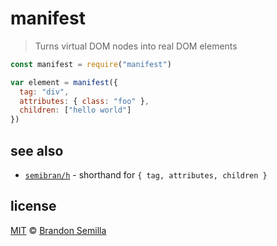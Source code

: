 # manifest
> Turns virtual DOM nodes into real DOM elements

```js
const manifest = require("manifest")

var element = manifest({
  tag: "div",
  attributes: { class: "foo" },
  children: ["hello world"]
})
```

## see also
- [`semibran/h`](https://github.com/semibran/h) - shorthand for `{ tag, attributes, children }`

## license
[MIT](https://opensource.org/licenses/MIT) © [Brandon Semilla](https://git.io/semibran)
